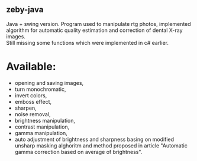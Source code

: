 ## zeby-java
Java + swing version. Program used to manipulate rtg photos, implemented algorithm for automatic quality estimation and correction of dental X-ray images.   
Still missing some functions which were implemented in c# earlier.  

# Available: 
* opening and saving images,
* turn monochromatic,
* invert colors,
* emboss effect,
* sharpen,
* noise removal,
* brightness manipulation,
* contrast manipulation,
* gamma manipulation,
* auto adjustment of brightness and sharpness basing on modified unsharp masking alghoritm and method proposed in article 
"Automatic gamma correction based on average of brightness".
